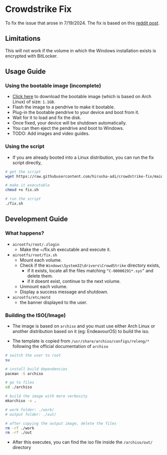 # Crowdstrike Fix

To fix the issue that arose in 7/19/2024. The fix is based on this [reddit post](https://www.reddit.com/r/crowdstrike/comments/1e6vmkf/comment/ldvxx62/?utm_source=share&utm_medium=web3x&utm_name=web3xcss&utm_term=1&utm_content=share_button).

## Limitations

This will not work if the volume in which the Windows installation exists is encrypted with BitLocker.

## Usage Guide

### Using the bootable image (incomplete)

- [Click here](#using-the-bootable-image-incomplete) to download the bootable image (which is based on Arch Linux) of size: `1.1GB`.
- Flash the image to a pendrive to make it bootable.
- Plug-in the bootable pendrive to your device and boot from it.
- Wait for it to load and fix the disk.
- Once fixed, your device will be shutdown automatically.
- You can then eject the pendrive and boot to Windows.
- TODO: Add images and video guides.

### Using the script

- If you are already booted into a Linux distribution, you can run the fix script directly,

```bash
# get the script
wget https://raw.githubusercontent.com/hirusha-adi/crowdstrike-fix/main/fix.sh

# make it executable
chmod +x fix.sh

# run the script
./fix.sh
```

## Development Guide

### What happens?

- `airootfs/root/.zlogin`
  - Make the ~/fix.sh executable and execute it.
- `airootfs/root/fix.sh`
  - Mount each volume.
  - Check if the `Windows\System32\drivers\CrowdStrike` directory exists,
    - if it exists, locate all the files matching `“C-00000291*.sys”` and delete them.
    - if it doesnt exist, continue to the next volume.
  - Unmount each volume.
  - Display a success message and shutdown.
- `airootfs/etc/motd`
  - the banner displayed to the user.

### Building the ISO(/Image)

- The image is based on `archiso` and you must use either Arch Linux or another distribution based on it (eg: EndeavourOS) to build the iso.

- The template is copied from `/usr/share/archiso/configs/releng/*` following the official documentation of `archiso`

```bash
# switch the user to root
su

# install build dependencies
pacman -S archiso

# go to files
cd ./archiso

# build the image with more verbosity
mkarchiso -v .

# work folder: ./work/
# output folder: ./out/

# after copying the output image, delete the files
rm -rf ./work
rm -rf ./out
```

- After this executes, you can find the iso file inside the `/archiso/out/` directory
